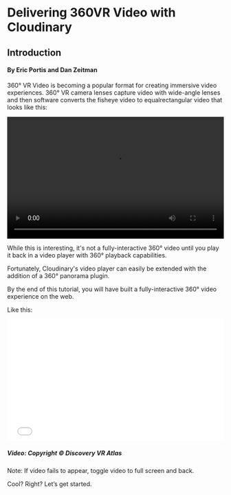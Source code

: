 # Delivering 360VR Video with Cloudinary
## Introduction

#### By Eric Portis and Dan Zeitman

360° VR Video is becoming a popular format for creating immersive video experiences. 360° VR camera lenses capture video with wide-angle lenses and then software converts the fisheye video to equalrectangular video that looks like this:

<div style="position: relative; padding-bottom: 56.25%; margin: 1em 0;">
<video
	loop
	controls
	src="http://res.cloudinary.com/de-demo/video/upload/v1518314168/tropical360_qjbr2d.mp4"
	style="position: absolute;
	       top: 0;
	       left: 0;
	       width: 100%;
	       height: 100%;
"></video>
</div>

While this is interesting, it's not a fully-interactive 360° video until you play it back in a video player with 360° playback capabilities. 

Fortunately, Cloudinary's video player can easily be extended with the addition of a 360° panorama plugin. 

By the end of this tutorial, you will have built a fully-interactive 360° video experience on the web. 

Like this:

<div style="position: relative; padding-bottom: 56.25%;">
<iframe
	src="//codepen.io/eeeps/live/MQpOpx"
	frameborder="0"
	allowfullscreen
	crossorigin="anonymous"
	style="position: absolute;
		top: 0;
		left: 0;
		width: 100%;
		height: 100%;
	">
</iframe>
</div>

##### Video: Copyright © Discovery VR Atlas

Note: If video fails to appear, toggle video to full screen and back.

Cool? Right? Let’s get started.